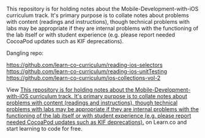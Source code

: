 This repository is for holding notes about the Mobile-Development-with-iOS curriculum track. It's primary purpose is to collate notes about problems with content (readings and instructions), though technical problems with labs may be appropriate if they are internal problems with the functioning of the lab itself or with student experience (e.g. please report needed CocoaPod updates such as KIF deprecations).


Dangling repo:

https://github.com/learn-co-curriculum/reading-ios-selectors  
https://github.com/learn-co-curriculum/reading-ios-unitTesting  
https://github.com/learn-co-curriculum/ios-collections-vol-2

<p data-visibility='hidden'>View <a href='https://learn.co/lessons/mobile-development-curriculum' title='This repository is for holding notes about the Mobile-Development-with-iOS curriculum track. It's primary purpose is to collate notes about problems with content (readings and instructions), though technical problems with labs may be appropriate if they are internal problems with the functioning of the lab itself or with student experience (e.g. please report needed CocoaPod updates such as KIF deprecations).'>This repository is for holding notes about the Mobile-Development-with-iOS curriculum track. It's primary purpose is to collate notes about problems with content (readings and instructions), though technical problems with labs may be appropriate if they are internal problems with the functioning of the lab itself or with student experience (e.g. please report needed CocoaPod updates such as KIF deprecations).</a> on Learn.co and start learning to code for free.</p>
